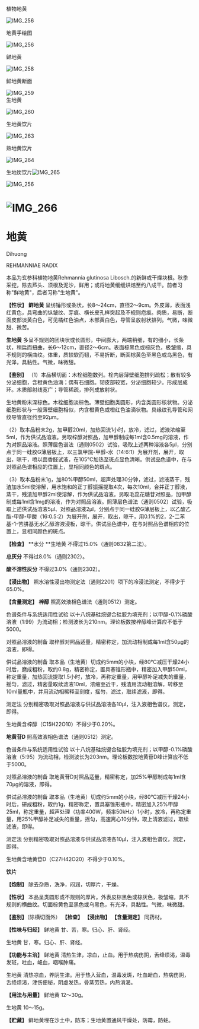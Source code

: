 植物地黄

![IMG_256](/medicine-image/di-huang/1.png)

地黄手绘图

![IMG_256](/medicine-image/di-huang/2.png)

鲜地黄

![IMG_258](/medicine-image/di-huang/3.png)

鲜地黄断面

![IMG_259](/medicine-image/di-huang/4.png)  
生地黄

![IMG_260](/medicine-image/di-huang/5.png)

生地黄饮片

![IMG_263](/medicine-image/di-huang/6.png)

熟地黄饮片

![IMG_264](/medicine-image/di-huang/7.png)

生地炭饮片![IMG_265](/medicine-image/di-huang/8.png)

![IMG_256](/medicine-image/di-huang/9.png)

# ![IMG_266](/medicine-image/di-huang/10.png)

# ****地黄****

Dihuɑng

REHMANNIAE RADIX

本品为玄参科植物地黄Rehmannia glutinosa Libosch.的新鲜或干燥块根。秋季采挖，除去芦头、须根及泥沙，鲜用；或将地黄缓缓烘焙至约八成干。前者习称"鲜地黄"，后者习称"生地黄"。

**【性状】** **鲜地黄** 呈纺锤形或条状，长8～24cm，直径2～9cm。外皮薄，表面浅红黄色，具弯曲的纵皱纹、芽痕、横长皮孔样突起及不规则疤痕。肉质，易断，断面皮部淡黄白色，可见橘红色油点，木部黄白色，导管呈放射状排列。气微，味微甜、微苦。

**生地黄** 多呈不规则的团块状或长圆形，中间膨大，两端稍细，有的细小，长条状，稍扁而扭曲，长6～12cm，直径2～6cm。表面棕黑色或棕灰色，极皱缩，具不规则的横曲纹。体重，质较软而韧，不易折断，断面棕黄色至黑色或乌黑色，有光泽，具黏性。气微，味微甜。

**【鉴别】** （1）本品横切面：木栓细胞数列。栓内层薄壁细胞排列疏松；散有较多分泌细胞，含橙黄色油滴；偶有石细胞。韧皮部较宽，分泌细胞较少。形成层成环。木质部射线宽广；导管稀疏，排列成放射状。

生地黄粉末深棕色。木栓细胞淡棕色。薄壁细胞类圆形，内含类圆形核状物。分泌细胞形状与一般薄壁细胞相似，内含橙黄色或橙红色油滴状物。具缘纹孔导管和网纹导管直径约至92μm。

（2）取本品粉末2g，加甲醇20ml，加热回流1小时，放冷，滤过，滤液浓缩至5ml，作为供试品溶液。另取梓醇对照品，加甲醇制成每1ml含0.5mg的溶液，作为对照品溶液。照薄层色谱法（通则0502）试验，吸取上述两种溶液各5μl，分别点于同一硅胶G薄层板上，以三氯甲烷-甲醇-水（14:6:1）为展开剂，展开，取出，晾干，喷以茴香醛试液，在105℃加热至斑点显色清晰。供试品色谱中，在与对照品色谱相应的位置上，显相同颜色的斑点。

（3）取本品粉末1g，加80\%甲醇50ml，超声处理30分钟，滤过，滤液蒸干，残渣加水5ml使溶解，用水饱和的正丁醇振摇提取4次，每次10ml，合并正丁醇液，蒸干，残渣加甲醇2ml使溶解，作为供试品溶液。另取毛蕊花糖苷对照品，加甲醇制成每1ml含1mg的溶液，作为对照品溶液。照薄层色谱法（通则0502）试验，吸取上述供试品溶液5μl、对照品溶液2μl，分别点于同一硅胶G薄层板上，以乙酸乙酯-甲醇-甲酸（16:0.5:2）为展开剂，展开，取出，晾干，用0.1\%的2，2-二苯基-1-苦肼基无水乙醇溶液浸板，晾干。供试品色谱中，在与对照品色谱相应的位置上，显相同颜色的斑点。

**【检查】** **水分 **生地黄 不得过15.0\%（通则0832第二法）。

**总灰分** 不得过8.0\%（通则2302）。

**酸不溶性灰分** 不得过3.0\%（通则2302）。

**【浸出物】** 照水溶性浸出物测定法（通则2201）项下的冷浸法测定，不得少于65.0\%。

**【含量测定】** **梓醇** 照高效液相色谱法（通则0512）测定。

色谱条件与系统适用性试验 以十八烷基硅烷键合硅胶为填充剂；以甲醇-0.1\%磷酸溶液（1:99）为流动相；检测波长为210nm。理论板数按梓醇峰计算应不低于5000。

对照品溶液的制备 取梓醇对照品适量，精密称定，加流动相制成每1ml含50μg的溶液，即得。

供试品溶液的制备 取本品（生地黄）切成约5mm的小块，经80℃减压干燥24小时后，磨成粗粉，取约0.8g，精密称定，置具塞锥形瓶中，精密加入甲醇50ml，称定重量，加热回流提取1.5小时，放冷，再称定重量，用甲醇补足减失的重量，摇匀，滤过，精密量取续滤液10ml，浓缩至近干，残渣用流动相溶解，转移至10ml量瓶中，并用流动相稀释至刻度，摇匀，滤过，取续滤液，即得。

测定法 分别精密吸取对照品溶液与供试品溶液各10μl，注入液相色谱仪，测定，即得。

生地黄含梓醇（C15H22O10）不得少于0.20\%。

**地黄苷D** 照高效液相色谱法（通则0512）测定。

色谱条件与系统适用性试验 以十八烷基硅烷键合硅胶为填充剂；以甲醇-0.1\%磷酸溶液（5:95）为流动相，检测波长为203nm。理论板数按地黄苷D峰计算应不低于5000。

对照品溶液的制备 取地黄苷D对照品适量，精密称定，加25\%甲醇制成每1ml含70μg的溶液，即得。

供试品溶液的制备 取本品（生地黄）切成约5mm的小块，经80℃减压干燥24小时后，研成粗粉，取约1g，精密称定，置具塞锥形瓶中，精密加入25\%甲醇25ml，称定重量，超声处理（功率400W，频率50kHz）1小时，放冷，再称定重量，用25\%甲醇补足减失的重量，摇匀，高速离心10分钟，取上清液滤过，取续滤液，即得。

测定法 分别精密吸取对照品溶液与供试品溶液各10μl，注入液相色谱仪，测定，即得。

生地黄含地黄苷D（C27H42O20）不得少于0.10\%。

**饮片**

**【炮制】** 除去杂质，洗净，闷润，切厚片，干燥。

**【性状】** 本品呈类圆形或不规则的厚片。外表皮棕黑色或棕灰色，极皱缩，具不规则的横曲纹。切面棕黄色至黑色或乌黑色，有光泽，具黏性。气微，味微甜。

**【鉴别】**（除横切面外） **【检查】** **【浸出物】** **【含量测定】** 同药材。

**【性味与归经】** 鲜地黄 甘、苦，寒。归心、肝、肾经。

生地黄 甘，寒。归心、肝、肾经。

**【功能与主治】** 鲜地黄 清热生津，凉血，止血。用于热病伤阴，舌绛烦渴，温毒发斑，吐血，衄血，咽喉肿痛。

生地黄 清热凉血，养阴生津。用于热入营血，温毒发斑，吐血衄血，热病伤阴，舌绛烦渴，津伤便秘，阴虚发热，骨蒸劳热，内热消渴。

**【用法与用量】** 鲜地黄 12～30g。

生地黄 10～15g。

**【贮藏】** 鲜地黄埋在沙土中，防冻；生地黄置通风干燥处，防霉，防蛀。